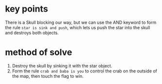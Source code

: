 # key points
There is a Skull blocking our way, but we can use the AND keyword to form the rule `star is sink and push`, which lets us push the star into the skull and destroys both objects.
# method of solve
1) Destroy the skull by sinking it with the star object.
2) Form the rule `crab and baba is you` to control the crab on the outside of the map, then touch the flag to win.
